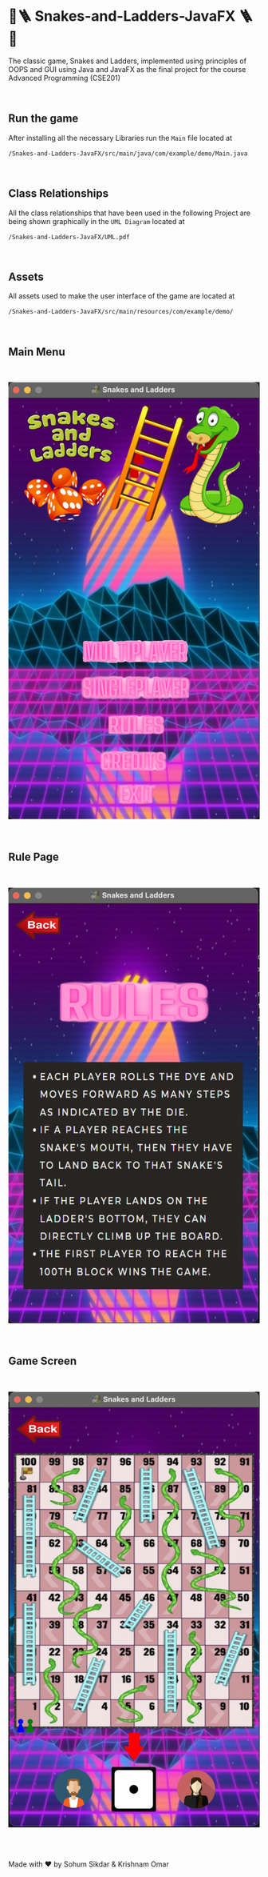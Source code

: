 # 🐍🪜 Snakes-and-Ladders-JavaFX 🪜🐍
The classic game, Snakes and Ladders, implemented using principles of OOPS and GUI using Java and JavaFX as the final project for the course Advanced Programming (CSE201)

<br>

## Run the game
After installing all the necessary Libraries run the ```Main``` file located at

    /Snakes-and-Ladders-JavaFX/src/main/java/com/example/demo/Main.java

<br>

## Class Relationships
All the class relationships that have been used in the following Project are being shown graphically in the ```UML Diagram``` located at 

    /Snakes-and-Ladders-JavaFX/UML.pdf

<br>

## Assets
All assets used to make the user interface of the game are located at
    
    /Snakes-and-Ladders-JavaFX/src/main/resources/com/example/demo/


<br>

## Main Menu

<br>

![Alt text](src/main/resources/com/example/demo/mainMenuDemo.png "Main Menu")


<br>

## Rule Page

<br>

![Alt text](src/main/resources/com/example/demo/ruleScreenDemo.png "Rules")

<br>

## Game Screen

<br>

![Alt text](src/main/resources/com/example/demo/gameScreenDemo.png "Game Screen")

<br>
<br>



Made with ❤️ by Sohum Sikdar & Krishnam Omar



